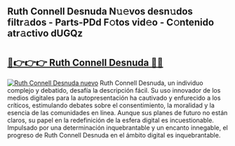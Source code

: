 ## Ruth Connell Desnuda N𝚞𝚎vos desn𝚞dos filtr𝚊dos - Parts-PDd F𝚘tos vid𝚎o - C𝚘ntenido atr𝚊ctivo dUGQz

# <h2><a href="http://mb5ciga.tromn.icu/?c=Ruth+Connell+Desnuda">🔗👉👉👉 Ruth Connell Desnuda 🔗🔗</a></h2>

[![Ruth Connell Desnuda nuevo](https://i.imgur.com/pEAQMta.gif)](http://mb5ciga.tromn.icu/?c=Ruth+Connell+Desnuda)
Ruth Connell Desnuda, un individuo complejo y debatido, desafía la descripción fácil. Su uso innovador de los medios digitales para la autopresentación ha cautivado y enfurecido a los críticos, estimulando debates sobre el consentimiento, la moralidad y la esencia de las comunidades en línea. Aunque sus planes de futuro no están claros, su papel en la redefinición de la esfera digital es incuestionable. Impulsado por una determinación inquebrantable y un encanto innegable, el progreso de Ruth Connell Desnuda en el ámbito digital es inquebrantable.
